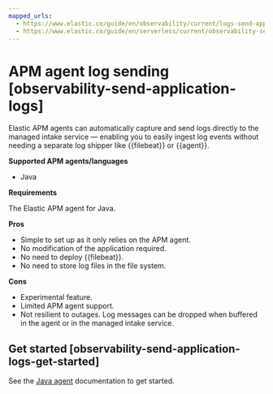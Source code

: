 ```yaml
---
mapped_urls:
  - https://www.elastic.co/guide/en/observability/current/logs-send-application.html
  - https://www.elastic.co/guide/en/serverless/current/observability-send-application-logs.html
---
```


# APM agent log sending [observability-send-application-logs]

Elastic APM agents can automatically capture and send logs directly to the managed intake service — enabling you to easily ingest log events without needing a separate log shipper like {{filebeat}} or {{agent}}.

**Supported APM agents/languages**

* Java

**Requirements**

The Elastic APM agent for Java.

**Pros**

* Simple to set up as it only relies on the APM agent.
* No modification of the application required.
* No need to deploy {{filebeat}}.
* No need to store log files in the file system.

**Cons**

* Experimental feature.
* Limited APM agent support.
* Not resilient to outages. Log messages can be dropped when buffered in the agent or in the managed intake service.


## Get started [observability-send-application-logs-get-started]

See the [Java agent](apm-agent-java://docs/reference/ingestion-tools/apm-agent-java/logs.md#log-sending) documentation to get started.